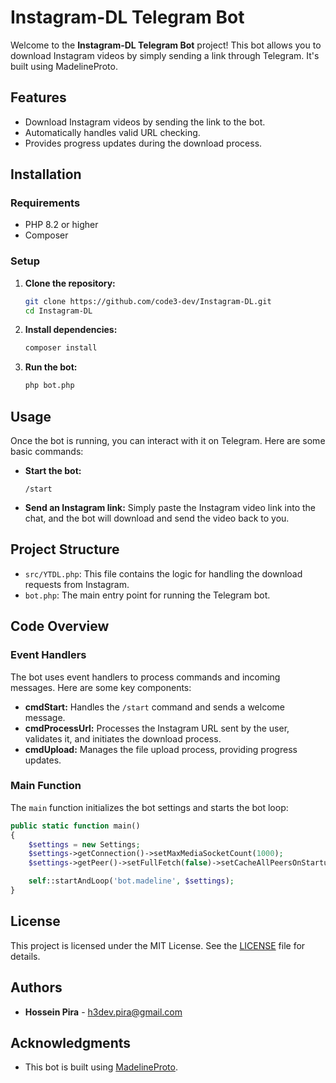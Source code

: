 # Instagram-DL Telegram Bot

Welcome to the **Instagram-DL Telegram Bot** project! This bot allows you to download Instagram videos by simply sending a link through Telegram. It's built using MadelineProto.

## Features

- Download Instagram videos by sending the link to the bot.
- Automatically handles valid URL checking.
- Provides progress updates during the download process.

## Installation

### Requirements

- PHP 8.2 or higher
- Composer

### Setup

1. **Clone the repository:**
   ```sh
   git clone https://github.com/code3-dev/Instagram-DL.git
   cd Instagram-DL
   ```

2. **Install dependencies:**
   ```sh
   composer install
   ```

3. **Run the bot:**
   ```sh
   php bot.php
   ```

## Usage

Once the bot is running, you can interact with it on Telegram. Here are some basic commands:

- **Start the bot:**
  ```text
  /start
  ```

- **Send an Instagram link:**
  Simply paste the Instagram video link into the chat, and the bot will download and send the video back to you.

## Project Structure

- `src/YTDL.php`: This file contains the logic for handling the download requests from Instagram.
- `bot.php`: The main entry point for running the Telegram bot.

## Code Overview

### Event Handlers

The bot uses event handlers to process commands and incoming messages. Here are some key components:

- **cmdStart:** Handles the `/start` command and sends a welcome message.
- **cmdProcessUrl:** Processes the Instagram URL sent by the user, validates it, and initiates the download process.
- **cmdUpload:** Manages the file upload process, providing progress updates.

### Main Function

The `main` function initializes the bot settings and starts the bot loop:
```php
public static function main()
{
    $settings = new Settings;
    $settings->getConnection()->setMaxMediaSocketCount(1000);
    $settings->getPeer()->setFullFetch(false)->setCacheAllPeersOnStartup(false);

    self::startAndLoop('bot.madeline', $settings);
}
```

## License

This project is licensed under the MIT License. See the [LICENSE](LICENSE) file for details.

## Authors

- **Hossein Pira** - [h3dev.pira@gmail.com](mailto:h3dev.pira@gmail.com)

## Acknowledgments

- This bot is built using [MadelineProto](https://docs.madelineproto.xyz).